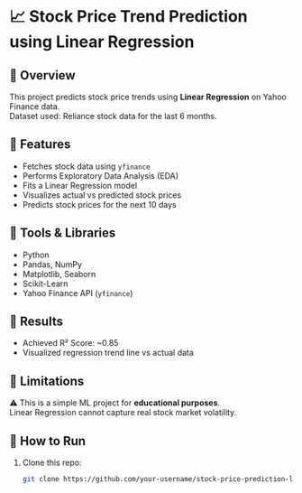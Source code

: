# 📈 Stock Price Trend Prediction using Linear Regression

## 🔹 Overview
This project predicts stock price trends using **Linear Regression** on Yahoo Finance data.  
Dataset used: Reliance stock data for the last 6 months.

## 🔹 Features
- Fetches stock data using `yfinance`
- Performs Exploratory Data Analysis (EDA)
- Fits a Linear Regression model
- Visualizes actual vs predicted stock prices
- Predicts stock prices for the next 10 days

## 🔹 Tools & Libraries
- Python
- Pandas, NumPy
- Matplotlib, Seaborn
- Scikit-Learn
- Yahoo Finance API (`yfinance`)

## 🔹 Results
- Achieved R² Score: ~0.85
- Visualized regression trend line vs actual data

## 🔹 Limitations
⚠️ This is a simple ML project for **educational purposes**.  
Linear Regression cannot capture real stock market volatility.

## 🔹 How to Run
1. Clone this repo:
   ```bash
   git clone https://github.com/your-username/stock-price-prediction-linear-regression.git

